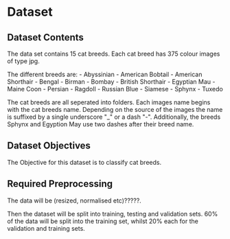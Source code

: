 # Dataset

## Dataset Contents


 The data set contains 15 cat breeds. Each cat breed has 375 colour images of type jpg.
 
 The different breeds are:
    - Abyssinian
    - American Bobtail
    - American Shorthair
    - Bengal
    - Birman
    - Bombay
    - British Shorthair
    - Egyptian Mau
    - Maine Coon
    - Persian
    - Ragdoll
    - Russian Blue
    - Siamese
    - Sphynx
    - Tuxedo

The cat breeds are all seperated into folders. Each images name begins with the cat breeds name. Depending on the source of the images the name is suffixed by a single underscore "_" or a dash "-". Additionally, the breeds Sphynx and Egyption May use two dashes after their breed name.  




## Dataset Objectives
The Objective for this dataset is to classify cat breeds.



## Required Preprocessing

The data will be (resized, normalised etc)?????.

Then the dataset will be split into training, testing and validation sets. 60% of the data will be split into the training set, whilst 20% each for the validation and training sets.


